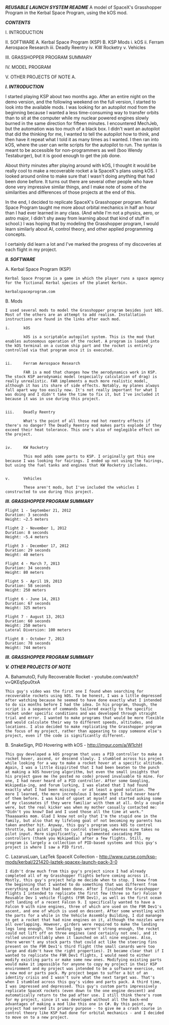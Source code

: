 *****REUSABLE LAUNCH SYSTEM README*****
A model of SpaceX's Grasshopper Program in the Kerbal Space Program, using the kOS mod.

*****CONTENTS*****

I.	INTRODUCTION

II.	SOFTWARE
	A.	Kerbal Space Program (KSP)
	B.	KSP Mods
		i.		kOS
		ii.		Ferram Aerospace Research
		iii.	Deadly Reentry
		iv.		KW Rocketry
		v.		Vehicles

III. GRASSHOPPER PROGRAM SUMMARY

IV. MODEL PROGRAM

V. OTHER PROJECTS OF NOTE
	A.	

*****I. INTRODUCTION*****

I started playing KSP about two months ago. After an entire night on the demo version, and the following weekend on the full version, I started to look into the available mods. I was looking for an autopilot mod from the beginning because I wanted a less time-consuming way to transfer orbits than to sit at the computer while my nuclear powered engines slowly burned in the same direction for fifteen minutes. I encountered MechJeb, but the automation was too much of a black box. I didn't want an autopilot that did the thinking for me, I wanted to tell the autopilot how to think, and then have it repeat what I told it as many times as I wanted. I then ran into kOS, where the user can write scripts for the autopilot to run. The syntax is meant to be accessible for non-programmers as well (boo Wendy Testaburger), but it is good enough to get the job done.

About thirty minutes after playing around with kOS, I thought it would be really cool to make a recoverable rocket a la SpaceX's plans using kOS. I looked around online to make sure that I wasn't doing anything that had been done before. It turns out there are several other people who have done very impressive similar things, and I make note of some of the similarities and differences of those projects at the end of this.

In the end, I decided to replicate SpaceX's Grasshopper program. Kerbal Space Program taught me more about orbital mechanics in half an hour than I had ever learned in any class. (And while I'm not a physics, aero, or astro major, I didn't shy away from learning about that kind of stuff in school.) I was hoping that by modeling the Grasshopper program, I would learn similarly about AI, control theory, and other applied programming concepts.

I certainly did learn a lot and I've marked the progress of my discoveries at each flight in my project.

*****II. SOFTWARE*****

A. Kerbal Space Program (KSP)

	Kerbal Space Program is a game in which the player runs a space agency for the fictional Kerbal species of the planet Kerbin.

	kerbalspaceprogram.com

B. Mods
	
	I used several mods to model the Grasshopper program besides just kOS. Most of the others are an attempt to add realism. Installation instructions are found in the links after each mod.

	i.		kOS

			kOS is a scriptable autopilot system. This is the mod that enables autonomous operation of the rocket. A program is loaded into the kOS terminal on a custom ship part and the rocket is entirely controlled via that program once it is executed.


	ii. 	Ferram Aerospace Research

			FAR is a mod that changes how the aerodynamics work in KSP. The stock KSP aerodynamic model (especially calculation of drag) is really unrealistic. FAR implements a much more realistic model, although it has its share of side effects. Notably, my planes always fall apart way too easily now. It's not really important for what I was doing and I didn't take the time to fix it, but I've included it because it was in use during this project.


	iii.	Deadly Reentry

			What's the point of all those red hot reentry effects if there's no danger? The Deadly Reentry mod makes parts explode if they exceed their heat tolerance. This one's also of neglegible effect on the project.


	iv.		KW Rocketry

			This mod adds some parts to KSP. I originally got this one because I was looking for fairings. I ended up not using the fairings, but using the fuel tanks and engines that KW Rocketry includes.


	v.		Vehicles

			These aren't mods, but I've included the vehicles I constructed to use during this project.

*****III. GRASSHOPPER PROGRAM SUMMARY*****

	Flight 1 - September 21, 2012
	Duration: 3 seconds
	Height: ~2.5 meters

	Flight 2 - November 1, 2012
	Duration: 8 seconds
	Height: ~5.4 meters

	Flight 3 - December 17, 2012
	Duration: 29 seconds
	Height: 40 meters

	Flight 4 - March 7, 2013
	Duration: 34 seconds
	Height: 80 meters

	Flight 5 - April 19, 2013
	Duration: 58 seconds
	Height: 250 meters

	Flight 6 - June 14, 2013
	Duration: 67 seconds
	Height: 325 meters

	Flight 7 - August 13, 2013
	Duration: 60 seconds
	Height: 250 meters
	Lateral Diversion: 100 meters

	Flight 8 - October 7, 2013
	Duration: 78 seconds
	Height: 744 meters

*****III. GRASSHOPPER PROGRAM SUMMARY*****



*****V. OTHER PROJECTS OF NOTE*****

A.	BahamutoD, Fully Recoverable Rocket - youtube.com/watch?v=QKEq5pu0txA

	This guy's video was the first one I found when searching for recoverable rockets using kOS. To be honest, I was a little depressed after watching because he seemed to have done exactly what I intended to do six months before I had the idea. In his program, though, the script is a sequence of commands tailored exactly to the specific rocket under specific conditions and was developed through straight trial and error. I wanted to make programs that would be more flexible and would calculate their way to different speeds, altitudes, and locations. I also decided to make replicating the Grasshopper program the focus of my project, rather than appearing to copy someone else's project, even if the code is significantly different.

B.	SnakeSign, PID Hovering with kOS - http://imgur.com/a/W1chH

	This guy developed a kOS program that uses a PID controller to make a rocket hover, ascend, or descend slowly. I stumbled across his project while looking for a way to make a rocket hover at a specific altitude. Again, I was a little dispirited that I had been beaten to the punch at making a kOS hovering algorithm, but even the small insights that his project gave me (he posted no code) proved invaluable to mine. For one, I had never heard of a PID controller. After some Googling, Wikipedia-ing, and forum lurking, I was elated that I had found exactly what I had been missing - or at least a good solution. The more I learned, the more incredulous I became that I had never heard of them before. I was kind of upset at myself and started asking some of my classmates if they were familiar with them at all. Only a couple were, but the real kicker was when my mother casually contacted me: "Didn't you know? Dad and I used those all the time at work." Thaaaaanks mom. Glad I know not only that I'm the stupid one in the family, but also that my lifelong goal of not becoming my parents has taken another hit. Anyway, this guy's program uses kOS to control throttle, but pilot input to control steering, whereas mine takes no pilot input. More significantly, I implemented cascading PID controllers (thank you Wikipedia) after a few flights. Still, my program is largely a collection of PID-based systems and this guy's project is where I saw a PID first.

C.	LazarusLuan, LazTek SpaceX Collection - http://www.curse.com/ksp-mods/kerbal/221420-laztek-spacex-launch-pack-3-0

	I didn't draw much from this guy's project since I had already completed all of my Grasshopper flights before coming across it. Mostly, this guy's project help me decide when to stop. I knew from the beginning that I wanted to do something that was different from everything else that had been done. After I finished the Grasshopper flights I intended to replicate the first few (three so far) Falcon 9 Reusable Dev 1 vehicle flights (F9R Dev1), as well as the first ocean soft landing of a recent Falcon 9. I specifically wanted to have a Falcon 9 with nine engines, three of which are used on the F9R Dev1's ascent, and one of which is used on descent. After some wrestling with the parts for a while in the Vehicle Assembly Building, I did manange to get a rocket that had nine engines on it, although the nozzles were all overlapping. However, girders were required to make the landing legs long enough, the landing legs weren't strong enough, the rocket could not lift off on three engines (and certainly not one), and it rolled uncontrollably when it launched on all nine engines. Also, there weren't any stock parts that could act like the steering fins present on the F9R Dev1's third flight (the small canards were too large and didn't have the right properties). It became clear that if I wanted to replicate the F9R Dev1 flights, I would need to either modify existing parts or make some new ones. Modifying existing parts would make it impossible for anyone to copy my project in their KSP environment and my project was intended to be a software exercise, not a new mod or parts pack. My project began to suffer a bit of an identity crisis and I wasn't sure what the next target was. That's when I stumbled across this guy's video and parts pack. A third time, I was impressed and depressed. This guy's custom parts impressively replicate SpaceX rockets (even down to the one engine descent) and automatically return to the pad after use. I still think there's room for my project, since it was developed without all the back-end advantages of making a mod like this one in C#. By this point, my project had served its primary purpose - to give me a crash course in control theory like KSP had done for orbital mechanics - and I decided to move on to a new project.